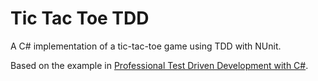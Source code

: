 # Tic Tac Toe TDD

A C# implementation of a tic-tac-toe game using TDD with NUnit.

Based on the example in [Professional Test Driven Development with C#](http://www.amazon.com/Professional-Test-Driven-Development-Applications/dp/047064320X]).
